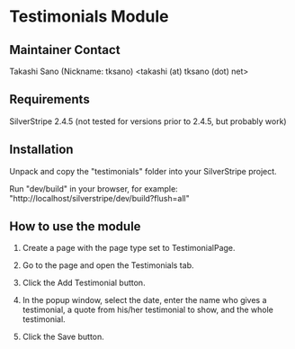 # Testimonials Module

## Maintainer Contact

Takashi Sano (Nickname: tksano)
<takashi (at) tksano (dot) net>

## Requirements

SilverStripe 2.4.5
(not tested for versions prior to 2.4.5, but probably work) 

## Installation

Unpack and copy the "testimonials" folder into your SilverStripe project.

Run "dev/build" in your browser, for example: "http://localhost/silverstripe/dev/build?flush=all"

## How to use the module

1. Create a page with the page type set to TestimonialPage.

2. Go to the page and open the Testimonials tab.

3. Click the Add Testimonial button. 

4. In the popup window, select the date, enter the name who gives a testimonial, a quote from his/her testimonial to show, and the whole testimonial. 

5. Click the Save button. 

